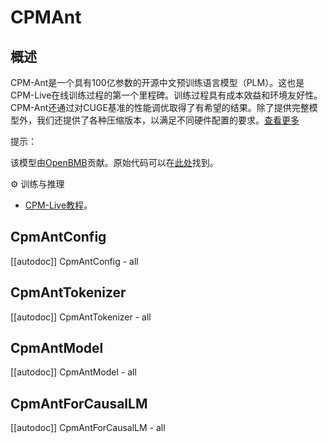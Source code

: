 <!--版权所有2022年The HuggingFace团队和OpenBMB团队。保留所有权利。

根据Apache许可证，版本2.0（“许可证”），除非符合许可证的要求，否则禁止使用此文件。
您可以在以下网址获得许可证的副本：

http://www.apache.org/licenses/LICENSE-2.0

除非适用法律要求或书面同意，根据许可证分发的软件是基于“按原样”提供的，不附带任何形式的明示或暗示保证。请参阅许可证了解特定语言的权限和限制。

⚠️ 请注意，该文件是Markdown格式，但包含特定于我们的文档生成器（类似于MDX）的语法，可能无法在您的Markdown查看器中正确呈现。

-->

# CPMAnt

## 概述

CPM-Ant是一个具有100亿参数的开源中文预训练语言模型（PLM）。这也是CPM-Live在线训练过程的第一个里程碑。训练过程具有成本效益和环境友好性。CPM-Ant还通过对CUGE基准的性能调优取得了有希望的结果。除了提供完整模型外，我们还提供了各种压缩版本，以满足不同硬件配置的要求。[查看更多](https://github.com/OpenBMB/CPM-Live/tree/cpm-ant/cpm-live)

提示：

该模型由[OpenBMB](https://huggingface.co/openbmb)贡献。原始代码可以在[此处](https://github.com/OpenBMB/CPM-Live/tree/cpm-ant/cpm-live)找到。

⚙️ 训练与推理
- [CPM-Live教程](https://github.com/OpenBMB/CPM-Live/tree/cpm-ant/cpm-live)。

## CpmAntConfig

[[autodoc]] CpmAntConfig
    - all

## CpmAntTokenizer

[[autodoc]] CpmAntTokenizer
    - all

## CpmAntModel

[[autodoc]] CpmAntModel
    - all
    
## CpmAntForCausalLM

[[autodoc]] CpmAntForCausalLM
    - all